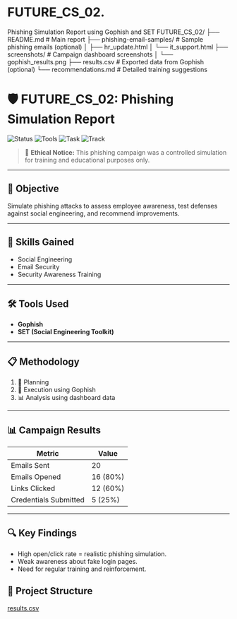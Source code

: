 # FUTURE_CS_02.
Phishing Simulation Report using Gophish and SET
FUTURE_CS_02/
├── README.md               # Main report
├── phishing-email-samples/ # Sample phishing emails (optional)
│   ├── hr_update.html
│   └── it_support.html
├── screenshots/            # Campaign dashboard screenshots
│   └── gophish_results.png
├── results.csv             # Exported data from Gophish (optional)
└── recommendations.md      # Detailed training suggestions
# 🛡️ FUTURE_CS_02: Phishing Simulation Report

![Status](https://img.shields.io/badge/status-completed-brightgreen)
![Tools](https://img.shields.io/badge/tools-Gophish%20%7C%20SET-blue)
![Task](https://img.shields.io/badge/task-02-lightgrey)
![Track](https://img.shields.io/badge/track-Cyber%20Security-critical)

> 🚨 **Ethical Notice:** This phishing campaign was a controlled simulation for training and educational purposes only.

---

## 🎯 Objective
Simulate phishing attacks to assess employee awareness, test defenses against social engineering, and recommend improvements.

---

## 🧠 Skills Gained
- Social Engineering  
- Email Security  
- Security Awareness Training  

---

## 🛠️ Tools Used
- **Gophish**
- **SET (Social Engineering Toolkit)**

---

## 📋 Methodology
1. 📌 Planning
2. 📨 Execution using Gophish
3. 📊 Analysis using dashboard data

---

## 📊 Campaign Results

| Metric                | Value          |
|----------------------|----------------|
| Emails Sent          | 20             |
| Emails Opened        | 16 (80%)       |
| Links Clicked        | 12 (60%)       |
| Credentials Submitted| 5 (25%)        |



---

## 🔍 Key Findings
- High open/click rate = realistic phishing simulation.
- Weak awareness about fake login pages.
- Need for regular training and reinforcement.


## 📁 Project Structure
[results.csv](./results.csv)
